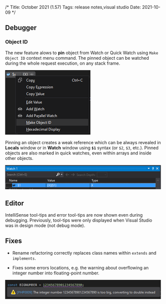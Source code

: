 /*
Title: October 2021 (1.57)
Tags: release notes,visual studio
Date: 2021-10-09
*/

## Debugger

### Object ID

The new feature alows to **pin** object from Watch or Quick Watch using `Make Object ID` context menu command. The pinned object can be watched during the whole request execution, on any stack frame. 

![make object id](imgs/make-object-id.png)

Pinning an object creates a weak reference which can be always revealed in **Locals** window or in **Watch** window using **`$1`** syntax (or `$2`, `$3`, etc.). Pinned objects are also marked in quick watches, even within arrays and inside other objects.

![watch object id](imgs/watch-object-id.png)

## Editor

IntelliSense tool-tips and error tool-tips are now shown even during debugging. Previously, tool-tips were only displayed when Visual Studio was in design mode (not debug mode).

## Fixes

- Rename refactoring correctly replaces class names within `extends` and `implements`.

- Fixes some errors locations, e.g. the warning about overflowing an integer number into floating-point number.

![integer overflow warning](imgs/big-number-error.png)
